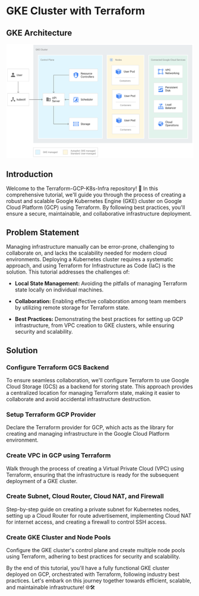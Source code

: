 # GKE Cluster with Terraform

## GKE Architecture

![GKE - architecture](architecture-diagram/gke-architecture.svg)

## Introduction

Welcome to the Terraform-GCP-K8s-Infra repository! 🚀 In this comprehensive tutorial, we'll guide you through the process of creating a robust and scalable Google Kubernetes Engine (GKE) cluster on Google Cloud Platform (GCP) using Terraform. By following best practices, you'll ensure a secure, maintainable, and collaborative infrastructure deployment.

## Problem Statement

Managing infrastructure manually can be error-prone, challenging to collaborate on, and lacks the scalability needed for modern cloud environments. Deploying a Kubernetes cluster requires a systematic approach, and using Terraform for Infrastructure as Code (IaC) is the solution. This tutorial addresses the challenges of:

- **Local State Management:** Avoiding the pitfalls of managing Terraform state locally on individual machines.

- **Collaboration:** Enabling effective collaboration among team members by utilizing remote storage for Terraform state.

- **Best Practices:** Demonstrating the best practices for setting up GCP infrastructure, from VPC creation to GKE clusters, while ensuring security and scalability.

## Solution

### Configure Terraform GCS Backend

To ensure seamless collaboration, we'll configure Terraform to use Google Cloud Storage (GCS) as a backend for storing state. This approach provides a centralized location for managing Terraform state, making it easier to collaborate and avoid accidental infrastructure destruction.

### Setup Terraform GCP Provider

Declare the Terraform provider for GCP, which acts as the library for creating and managing infrastructure in the Google Cloud Platform environment.

### Create VPC in GCP using Terraform

Walk through the process of creating a Virtual Private Cloud (VPC) using Terraform, ensuring that the infrastructure is ready for the subsequent deployment of a GKE cluster.

### Create Subnet, Cloud Router, Cloud NAT, and Firewall

Step-by-step guide on creating a private subnet for Kubernetes nodes, setting up a Cloud Router for route advertisement, implementing Cloud NAT for internet access, and creating a firewall to control SSH access.

### Create GKE Cluster and Node Pools

Configure the GKE cluster's control plane and create multiple node pools using Terraform, adhering to best practices for security and scalability.

By the end of this tutorial, you'll have a fully functional GKE cluster deployed on GCP, orchestrated with Terraform, following industry best practices. Let's embark on this journey together towards efficient, scalable, and maintainable infrastructure! 🌐🛠️
